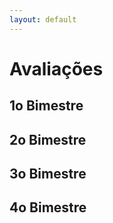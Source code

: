 ```yaml
---
layout: default
---
```


# [](#header-1) Avaliações

## [](#header-2) 1o Bimestre

## [](#header-2) 2o Bimestre

## [](#header-2) 3o Bimestre

## [](#header-2) 4o Bimestre

